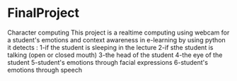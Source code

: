 # FinalProject
Character computing
This project is a realtime computing using webcam for a student's emotions and context awareness in e-learning by using python
it detects :
1-if the student is sleeping in the lecture
2-if sthe student is talking (open or closed mouth)
3-the head of the student
4-the eye of the student
5-student's emotions through facial expressions
6-student's emotions through speech


